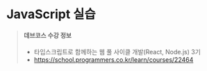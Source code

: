 # JavaScript 실습

> #### 데브코스 수강 정보
>
> - 타입스크립트로 함께하는 웹 풀 사이클 개발(React, Node.js) 3기
> - https://school.programmers.co.kr/learn/courses/22464
